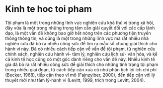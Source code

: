 # Kinh te hoc toi pham
Tội phạm là một trong những lĩnh vực nghiên cứu khá thú vị trong xã hội, đây vừa là một trong những trọng tâm cần giải quyết đối với các cấp lãnh đạo, là một vấn đề không bao giờ hết nóng trên các phương tiện truyền thông thông tin, và cũng là một trong những lĩnh vực mà rất nhiều nhà nghiên cứu đã bỏ ra nhiều công sức để tìm ra mẫu số chung giải thích cho hành vi này. Đã có nhiều cách tiếp cận về vấn đề tội phạm, từ nghiên cứu chính sách, nghiên cứu hành vi- tâm lý, nghiên cứu lịch sử- văn hóa, và kể cả kinh tế học cũng có một góc dành riêng cho vấn đề này. Nhiều kinh tế gia đã bỏ ra rất nhiều công sức để giải thích cho những tình trạng tội phạm trong nhiều giai đoạn, từ cách tiếp cận xưa cũ như phân tích lợi ích chi phí (Becker, 1968), tiếp cận theo vĩ mô (Fajnzylber, 2000), đến tiếp cận với lý thuyết mới như tâm lý-hành vi (Levitt, 1999, trích trong Levitt, 2004). 

